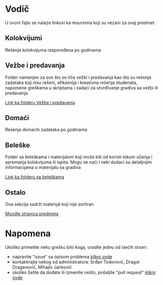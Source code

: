 # Vodič
U ovom fajlu se nalaze linkovi ka resursima koji su vezani za ovaj predmet

## Kolokvijumi
Rešenja kolokvijuma raspoređena po godinama

[//]: # ( COMMENT tekst:TODO; link:https://github.com/Produktivna-grupa/PMFKG/tree/master/II%20godina/Zimski%20semestar/BP1/Kolokvijumi)

## Vežbe i predavanja
Folder namenjen za sve što se tiče vežbi i predavanja kao što su rešenja zadataka koji nisu rešeni, efikasnija i kreativna rešenja studenata, napomene greškama u skriptama i zadaci za utvrđivanje gradiva sa vežbi ili predavanja.

[Link ka folderu Vežbe i predavanja](https://github.com/Produktivna-grupa/PMFKG/tree/master/II%20godina/Zimski%20semestar/BP1/Ve%C5%BEbe%20i%20predavanja)

## Domaći
Rešenja domaćih zadataka po godinama

[//]: # ( COMMENT tekst:Link ka rešenjima domaćih zadataka; link:https://github.com/Produktivna-grupa/PMFKG/tree/master/II%20godina/Zimski%20semestar/BP1/Doma%C4%87i)

## Beleške
Folder sa beleškama i materijalom koji može biti od koristi tokom učenja i spremanja kolokvijuma ili ispita. Mogu se naći i neki dodaci sa detaljnijim informacijama
o materijalu sa gradiva

[Link ka folderu sa beleškama](https://github.com/Produktivna-grupa/PMFKG/tree/master/II%20godina/Zimski%20semestar/BP1/Bele%C5%A1ke)

## Ostalo
Ova sekcija sadrži materijal koji nije sortiran

[Moodle stranica predmeta](https://imi.pmf.kg.ac.rs/moodle/course/view.php?id=27)  

[//]: # ( COMMENT tekst: Link ka folderu Ostalo; Link: https://github.com/Produktivna-grupa/PMFKG/tree/master/II%20godina/Zimski%20semestar/BP1/Ostalo/ )

# Napomena
Ukoliko primetite neku grešku bilo koga, uradite jednu od slećih stvari:
* napravite "issue" sa opisom problema [klikni ovde](https://github.com/Produktivna-grupa/PMFKG/issues/new)
* kontaktirajte nekog od administratora: Srđan Todorović, Dragor Draganović, Mihajlo Janković
* ukoliko želite da dodate ili izmenite nešto, pošaljite "pull request" [klikni ovde](https://github.com/Produktivna-grupa/PMFKG/compare)
